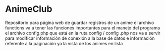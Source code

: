 # AnimeClub
Repositorio para página web de guardar registros de un anime
el archivo functions va a tener las funciones importantes para el manejo del programa el archivo config.php que está en la ruta config / config .php nos va a servir para modificar información de conexión a la base de datos e información referente a la paginación ya la vista de los animes en lista
